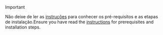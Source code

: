 > [!IMPORTANT]
> <span data-ttu-id="584b3-101">Não deixe de ler as [instruções](../dotnet-sdk-azure-sample-readme.md) para conhecer os pré-requisitos e as etapas de instalação.</span><span class="sxs-lookup"><span data-stu-id="584b3-101">Ensure you have read the [instructions](../dotnet-sdk-azure-sample-readme.md) for prerequisites and installation steps.</span></span>